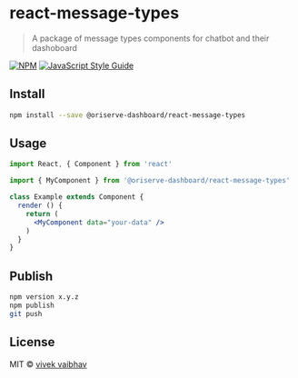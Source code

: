 # react-message-types

> A package of message types components for chatbot and their dashoboard 

[![NPM](https://img.shields.io/npm/v/@oriserve-dashboard/react-message-types.svg)](https://www.npmjs.com/package/@oriserve-dashboard/react-message-types) [![JavaScript Style Guide](https://img.shields.io/badge/code_style-standard-brightgreen.svg)](https://standardjs.com)

<!-- 
  - we are using Button, Carousel and Tooltip component from ant-design. if these component are not used in   parent project then you have to manually import css of these component from antd.
  - Create library using [create-react-library](https://www.npmjs.com/package/create-react-library) CLI
  - `cd your-library`
  - `rm -rf example`
  - `npx create-react-app example`
  - Update dependecies in package.json of example 
    (add parent node_modules react path in react `"react": "file:../node_modules/react"` and add `"your-library": "file:.."` )
  - Update version of many package in package.json of root directory (means your-library). This is very important part.
  - Go to your root directory (means your-library)
  - `npm link`
  - `npm install`
  - `npm start`
  - `cd example`
  - `npm link your-library`
  - `npm install`
  - `npm start`
  - [reference](https://hackernoon.com/publishing-baller-react-modules-2b039d84bce7)
 -->


## Install

```bash
npm install --save @oriserve-dashboard/react-message-types
```

## Usage

```jsx
import React, { Component } from 'react'

import { MyComponent } from '@oriserve-dashboard/react-message-types'

class Example extends Component {
  render () {
    return (
      <MyComponent data="your-data" />
    )
  }
}
```

## Publish

<!-- `npm version` to check current version -->
<!-- `npm version x.y.z` to update version  -->
```bash
npm version x.y.z 
npm publish
git push
```

## License

MIT © [vivek vaibhav](https://github.com/vivek1623)
